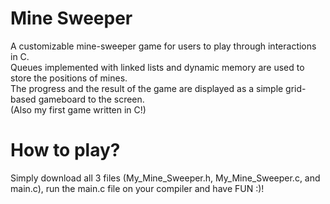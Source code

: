 # Mine Sweeper
A customizable mine-sweeper game for users to play through interactions in C. <br /> Queues implemented with linked lists and dynamic memory are used to store the positions of mines. <br /> The progress and the result of the game are displayed as a simple grid-based gameboard to the screen. <br /> 
(Also my first game written in C!)

# How to play?
Simply download all 3 files (My_Mine_Sweeper.h, My_Mine_Sweeper.c, and main.c), run the main.c file on your compiler and have FUN :)!
